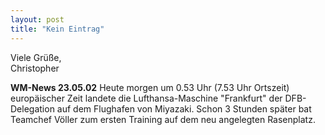 ```yaml
---
layout: post
title: "Kein Eintrag"
---
```


Viele Grüße,  
Christopher  
  
**WM-News 23.05.02** Heute morgen um 0.53 Uhr (7.53 Uhr Ortszeit) europäischer Zeit landete die Lufthansa-Maschine "Frankfurt" der DFB-Delegation auf dem Flughafen von Miyazaki. Schon 3 Stunden später bat Teamchef Völler zum ersten Training auf dem neu angelegten Rasenplatz.
